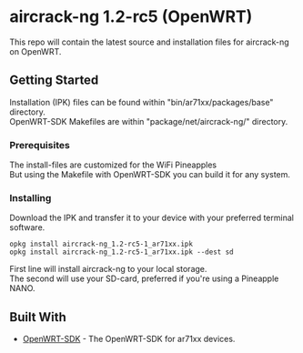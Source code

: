 # aircrack-ng 1.2-rc5 (OpenWRT)

This repo will contain the latest source and installation files for aircrack-ng on OpenWRT.

## Getting Started

Installation (IPK) files can be found within "bin/ar71xx/packages/base" directory.  
OpenWRT-SDK Makefiles are within "package/net/aircrack-ng/" directory.

### Prerequisites

The install-files are customized for the WiFi Pineapples  
But using the Makefile with OpenWRT-SDK you can build it for any system.


### Installing

Download the IPK and transfer it to your device with your preferred terminal software.

```
opkg install aircrack-ng_1.2-rc5-1_ar71xx.ipk
opkg install aircrack-ng_1.2-rc5-1_ar71xx.ipk --dest sd
```
First line will install aircrack-ng to your local storage.  
The second will use your SD-card, preferred if you're using a Pineapple NANO.


## Built With

* [OpenWRT-SDK](http://archive.openwrt.org/chaos_calmer/15.05/ar71xx/generic/OpenWrt-SDK-15.05-ar71xx-generic_gcc-4.8-linaro_uClibc-0.9.33.2.Linux-x86_64.tar.bz2) - The OpenWRT-SDK for ar71xx devices.
